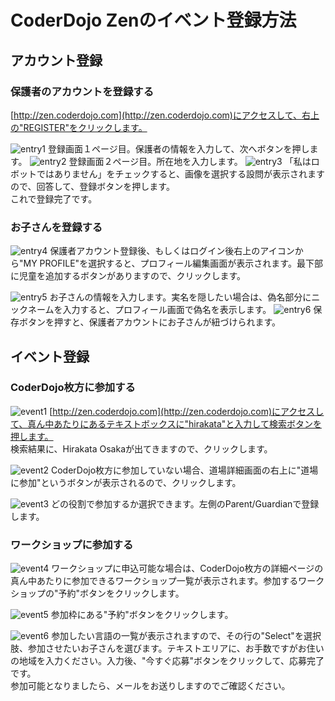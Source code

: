 # CoderDojo Zenのイベント登録方法

## アカウント登録
### 保護者のアカウントを登録する
[http://zen.coderdojo.com](http://zen.coderdojo.com)にアクセスして、右上の"REGISTER"をクリックします。

![entry1](entry1.png)
登録画面１ページ目。保護者の情報を入力して、次へボタンを押します。
![entry2](entry2.png)
登録画面２ページ目。所在地を入力します。
![entry3](entry3.png)
「私はロボットではありません」をチェックすると、画像を選択する設問が表示されますので、回答して、登録ボタンを押します。  
これで登録完了です。

### お子さんを登録する
![entry4](entry4.png)
保護者アカウント登録後、もしくはログイン後右上のアイコンから"MY PROFILE"を選択すると、プロフィール編集画面が表示されます。最下部に児童を追加するボタンがありますので、クリックします。

![entry5](entry5.png)
お子さんの情報を入力します。実名を隠したい場合は、偽名部分にニックネームを入力すると、プロフィール画面で偽名を表示します。
![entry6](entry6.png)
保存ボタンを押すと、保護者アカウントにお子さんが紐づけられます。

## イベント登録
### CoderDojo枚方に参加する
![event1](event1.png)
[http://zen.coderdojo.com](http://zen.coderdojo.com)にアクセスして、真ん中あたりにあるテキストボックスに"hirakata"と入力して検索ボタンを押します。  
検索結果に、Hirakata Osakaが出てきますので、クリックします。

![event2](event2.png)
CoderDojo枚方に参加していない場合、道場詳細画面の右上に"道場に参加"というボタンが表示されるので、クリックします。

![event3](event3.png)
どの役割で参加するか選択できます。左側のParent/Guardianで登録します。

### ワークショップに参加する
![event4](event4.png)
ワークショップに申込可能な場合は、CoderDojo枚方の詳細ページの真ん中あたりに参加できるワークショップ一覧が表示されます。参加するワークショップの"予約"ボタンをクリックします。

![event5](event5.png)
参加枠にある"予約"ボタンをクリックします。

![event6](event6.png)
参加したい言語の一覧が表示されますので、その行の"Select"を選択肢、参加させたいお子さんを選びます。テキストエリアに、お手数ですがお住いの地域を入力ください。入力後、"今すぐ応募"ボタンをクリックして、応募完了です。  
参加可能となりましたら、メールをお送りしますのでご確認ください。
